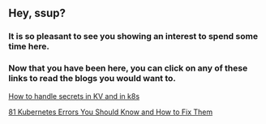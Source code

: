 

## Hey, ssup?
### It is so pleasant to see you showing an interest to spend some time here.
### Now that you have been here, you can click on any of these links to read the blogs you would want to.

 
 [How to handle secrets in KV and in k8s](1.md)

 
 [81 Kubernetes Errors You Should Know and How to Fix Them](2.md)
